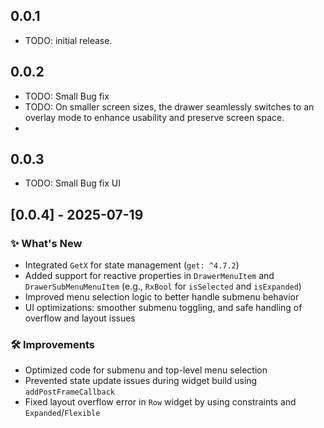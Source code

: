 ## 0.0.1

* TODO: initial release.
  
## 0.0.2
* TODO: Small Bug fix
* TODO: On smaller screen sizes, the drawer seamlessly switches to an overlay mode to enhance usability and preserve screen space.
* 
## 0.0.3
* TODO: Small Bug fix UI

## [0.0.4] - 2025-07-19

### ✨ What's New
- Integrated `GetX` for state management (`get: ^4.7.2`)
- Added support for reactive properties in `DrawerMenuItem` and `DrawerSubMenuMenuItem` (e.g., `RxBool` for `isSelected` and `isExpanded`)
- Improved menu selection logic to better handle submenu behavior
- UI optimizations: smoother submenu toggling, and safe handling of overflow and layout issues

### 🛠 Improvements
- Optimized code for submenu and top-level menu selection
- Prevented state update issues during widget build using `addPostFrameCallback`
- Fixed layout overflow error in `Row` widget by using constraints and `Expanded`/`Flexible`
